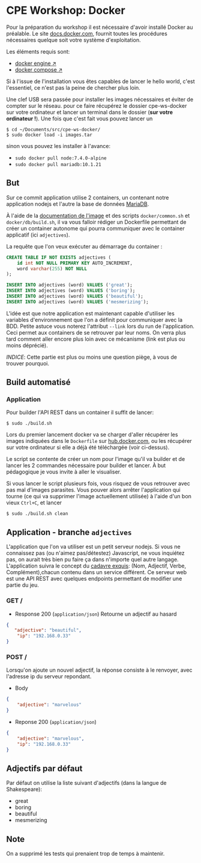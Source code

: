# CPE Workshop: Docker

Pour la préparation du workshop il est nécessaire d'avoir installé Docker au préalable.
Le site [docs.docker.com](https://docs.docker.com), fournit toutes les procédures nécessaires
quelque soit votre système d'exploitation.

Les éléments requis sont:
* [docker engine :arrow_upper_right:](https://docs.docker.com/engine/installation/) 
* [docker compose :arrow_upper_right:](https://docs.docker.com/compose/install/)

Si à l'issue de l'installation vous êtes capables de lancer le hello world, c'est l'essentiel, ce 
n'est pas la peine de chercher plus loin.

Une clef USB sera passée pour installer les images nécessaires et éviter de compter sur le réseau.
pour ce faire récupérez le dossier cpe-ws-docker sur votre ordinateur et lancer un terminal dans
le dossier (**sur votre ordinateur !**). Une fois que c'est fait vous pouvez lancer un

```shell
$ cd ~/Documents/src/cpe-ws-docker/
$ sudo docker load -i images.tar
``` 

sinon vous pouvez les installer à l'avance:

+ `sudo docker pull node:7.4.0-alpine`
+ `sudo docker pull mariadb:10.1.21`

## But

Sur ce commit application utilise 2 containers, un contenant notre application nodejs
et l'autre la base de données [MariaDB][mariadb-image].

À l'aide de la [documentation de l'image][mariadb-image] et des scripts `docker/common.sh` et
`docker/db/build.sh`, il va vous falloir rédiger un Dockerfile permettant de créer un container
autonome qui pourra communiquer avec le container applicatif (ici `adjectives`).

La requête que l'on veux exécuter au démarrage du container :

```sql
CREATE TABLE IF NOT EXISTS adjectives (
    id int NOT NULL PRIMARY KEY AUTO_INCREMENT,
    word varchar(255) NOT NULL
);

INSERT INTO adjectives (word) VALUES ('great');
INSERT INTO adjectives (word) VALUES ('boring');
INSERT INTO adjectives (word) VALUES ('beautiful');
INSERT INTO adjectives (word) VALUES ('mesmerizing');
```

L'idée est que notre application est maintenant capable d'utiliser les variables d'environnement que
l'on a définit pour communiquer avec la BDD.
Petite astuce vous noterez l'attribut `--link` lors du run de l'application. 
Ceci permet aux containers de se retrouver par leur noms. On verra plus tard comment aller encore
plus loin avec ce mécanisme (link est plus ou moins déprécié).

*INDICE*: Cette partie est plus ou moins une question piège, à vous de trouver pourquoi.

[mariadb-image]: https://hub.docker.com/_/mariadb/ 

## Build automatisé

### Application

Pour builder l'API REST dans un container il suffit de lancer:

```shell
$ sudo ./build.sh
```

Lors du premier lancement docker va se charger d'aller récupérer les images indiquées dans le
`Dockerfile` sur [hub.docker.com](https://hub.docker.com/), ou les récupérer sur votre ordinateur si
elle a déjà été téléchargée (voir ci-dessus).

Le script se contente de créer un nom pour l'image qu'il va builder et de lancer les 2 commandes
nécessaire pour builder et lancer.
À but pédagogique je vous invite à aller le visualiser.

Si vous lancer le script plusieurs fois, vous risquez de vous retrouver avec pas mal d'images
parasites.
Vous pouver alors arrêter l'application qui tourne (ce qui va supprimer l'image actuellement
utilisée) à l'aide d'un bon vieux `Ctrl+C`, et lancer 

```shell
$ sudo ./build.sh clean
```

## Application - branche `adjectives`

L'application que l'on va utiliser est un petit serveur nodejs. Si vous ne connaissez pas
(ou n'aimez pas/détestez) Javascript, ne vous inquiétez pas, on aurait très bien pu faire ça dans
n'importe quel autre langage.
L'application suivra le concept du [cadavre exquis][cadavre-exquis-wiki]: (Nom, Adjectif, Verbe,
Complément),chacun contenu dans un service différent.
Ce serveur web est une API REST avec quelques endpoints permettant de modifier une partie du jeu.


[cadavre-exquis-wiki]: https://www.wikiwand.com/fr/Cadavre_exquis_(jeu)

### GET /

+ Response 200 (`application/json`)
Retourne un adjectif au hasard

```json
{
   "adjective": "beautiful",
    "ip": "192.168.0.33"
}
```

### POST /

Lorsqu'on ajoute un nouvel adjectif, la réponse consiste à le renvoyer, avec l'adresse
ip du serveur repondant.

+ Body
```json
{
    "adjective": "marvelous"
}
```

+ Reponse 200 (`application/json`)
```json
{
    "adjective": "marvelous",
    "ip": "192.168.0.33"
}
```

## Adjectifs par défaut

Par défaut on utilise la liste suivant d'adjectifs (dans la langue de Shakespeare):

+ great
+ boring
+ beautiful
+ mesmerizing

## Note

On a supprimé les tests qui prenaient trop de temps à maintenir.